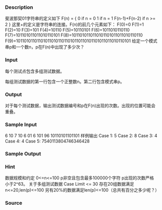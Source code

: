 
### Description
斐波那契01字符串的定义如下
F(n) =
{
0  if n = 0
1  if n = 1
F(n-1)+F(n-2) if n >= 2
}
这里+的定义是字符串的连接。F(n)的前几个元素如下：
F(0)=0
F(1)=1
F(2)=10
F(3)=101
F(4)=10110
F(5)=10110101
F(6)=1011010110110
F(7)=101101011011010110101
F(8)=1011010110110101101011011010110110
F(9)=1011010110110101101011011010110110101101011011010110101
给定一个模式串p和一个数n，p在F(n)中出现了多少次？


### Input
每个测试点包含多组测试数据。

每组测试数据的第一行包含一个正整数n。第二行包含模式串p。



### Output
对于每个测试数据，输出测试数据编号和p在F(n)出现的次数。出现的位置可能会重叠。


### Sample Input
6
10
7
10
6
01
6
101
96
10110101101101
样例输出
Case 1: 5
Case 2: 8
Case 3: 4
Case 4: 4
Case 5: 7540113804746346428

### Sample Output

### Hint
数据规模和约定
0<=n<=100
p非空且包含最多100000个字符
p出现的次数严格小于2^63。
关于多组测试数据
Case Limit <= 30
存在20组数据满足n<=20,len(p)<=100
另有20%的数据满足len(p)<=100（总共有百分之多少呢？）

### Source
